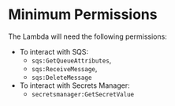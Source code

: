 # Minimum Permissions

The Lambda will need the following permissions:

- To interact with SQS:
  - `sqs:GetQueueAttributes`,
  - `sqs:ReceiveMessage`,
  - `sqs:DeleteMessage`
- To interact with Secrets Manager:
  - `secretsmanager:GetSecretValue`
